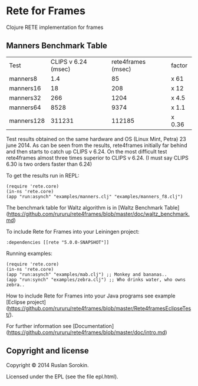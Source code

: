 Rete for Frames
====

Clojure RETE implementation for frames

Manners Benchmark Table
----

<table>
<tr><td>Test</td><td>CLIPS v 6.24 (msec)</td><td>rete4frames (msec)</td><td>factor</td></tr>
<tr><td>manners8</td><td>1.4</td><td>85</td><td>x 61</td></tr>
<tr><td>manners16</td><td>18</td><td>208</td><td>x 12</td></tr>
<tr><td>manners32</td><td>266</td><td>1204</td><td>x 4.5</td></tr>
<tr><td>manners64</td><td>8528</td><td>9374</td><td>x 1.1</td></tr>
<tr><td>manners128</td><td>311231</td><td>112185</td><td>x 0.36</td></tr>
</table>

Test results obtained on the same hardware and OS (Linux Mint, Petra) 23 june 2014.
As can be seen from the results, rete4frames initially far behind and then starts to catch up CLIPS v 6.24.
On the most difficult test rete4frames almost three times superior to CLIPS v 6.24.
(I must say CLIPS 6.30 is two orders faster than 6.24)

To get the results run in REPL:

```
(require 'rete.core)
(in-ns 'rete.core)
(app "run:asynch" "examples/manners.clj" "examples/manners_f8.clj")
```
The benchmark table for Waltz algorithm is in [Waltz Benchmark Table] (https://github.com/rururu/rete4frames/blob/master/doc/waltz_benchmark.md)

To include Rete for Frames into your Leiningen project:

```
:dependencies [[rete "5.0.0-SNAPSHOT"]]
```
Running examples:
```
(require 'rete.core)
(in-ns 'rete.core)
(app "run:asynch" "examples/mab.clj") ;; Monkey and bananas..
(app "run:synch" "examples/zebra.clj") ;; Who drinks water, who owns zebra..
```
How to include Rete for Frames into your Java programs see example [Eclipse project] (https://github.com/rururu/rete4frames/blob/master/Rete4framesEclipseTest/).

For further information see [Documentation] (https://github.com/rururu/rete4frames/blob/master/doc/intro.md)

Copyright and license
----

Copyright © 2014 Ruslan Sorokin.

Licensed under the EPL (see the file epl.html).
